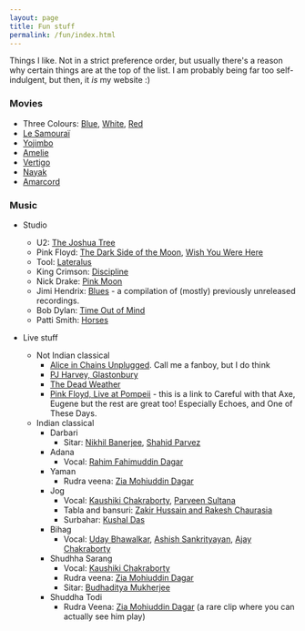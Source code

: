 ```yaml
---
layout: page
title: Fun stuff
permalink: /fun/index.html
---
```


Things I like. Not in a strict preference order, but usually there's a reason why certain things are at the top of the list. I am probably being far too self-indulgent, but then, it _is_ my website :)

### Movies
* Three Colours: [Blue](https://www.imdb.com/title/tt0108394/), [White](https://www.imdb.com/title/tt0111507/), [Red](https://www.imdb.com/title/tt0111495/)
* [Le Samouraï](https://www.imdb.com/title/tt0062229/)
* [Yojimbo](https://www.imdb.com/title/tt0055630/)
* [Amelie](https://www.imdb.com/title/tt0211915/)
* [Vertigo](https://www.imdb.com/title/tt0052357/)
* [Nayak](https://www.imdb.com/title/tt0060742/)
* [Amarcord](https://www.imdb.com/title/tt0071129/)

### Music
* Studio
	* U2: [The Joshua Tree](https://www.allmusic.com/album/the-joshua-tree-mw0000196162)
	* Pink Floyd: [The Dark Side of the Moon](https://www.allmusic.com/album/the-dark-side-of-the-moon-mw0000191308), [Wish You Were Here](https://www.allmusic.com/album/wish-you-were-here-mw0000650633)
	* Tool: [Lateralus](https://www.allmusic.com/album/lateralus-mw0000002072)
	* King Crimson: [Discipline](https://www.allmusic.com/album/discipline-mw0000196148)
	* Nick Drake: [Pink Moon](https://www.allmusic.com/album/pink-moon-mw0000315191)
	* Jimi Hendrix: [Blues](https://www.allmusic.com/album/blues-mw0000111756) - a compilation of (mostly) previously unreleased recordings. 
	* Bob Dylan: [Time Out of Mind](https://www.allmusic.com/album/time-out-of-mind-mw0000026150)
	* Patti Smith: [Horses](https://www.allmusic.com/album/horses-mw0000198924)

* Live stuff
	* Not Indian classical 
		* [Alice in Chains Unplugged](https://www.youtube.com/watch?v=VzV6-3kyXKA). Call me a fanboy, but I do think
		* [PJ Harvey, Glastonbury](https://www.youtube.com/watch?v=bkJhCOQaCDc)
		* [The Dead Weather](https://www.youtube.com/watch?v=SRyYk0FBOXU&t=4s)
		* [Pink Floyd, Live at Pompeii](https://www.youtube.com/watch?v=YtZqNAI4pBk) - this is a link to Careful with that Axe, Eugene but the rest are great too! Especially Echoes, and One of These Days.
	* Indian classical
		* Darbari
			* Sitar: [Nikhil Banerjee](https://www.youtube.com/watch?v=EUiDVRfYwmQ), [Shahid Parvez](https://www.youtube.com/watch?v=cb6kvPdQPSY)
		* Adana
			* Vocal: [Rahim Fahimuddin Dagar](https://www.youtube.com/watch?v=maPAKmHJLgA)
		* Yaman
			* Rudra veena: [Zia Mohiuddin Dagar](https://www.youtube.com/watch?v=q5trNs7M3MU)
		* Jog
			* Vocal: [Kaushiki Chakraborty](https://www.youtube.com/watch?v=jkNlOUF6OLE), [Parveen Sultana](https://www.youtube.com/watch?v=B0rPw5JQs3I)
			* Tabla and bansuri: [Zakir Hussain and Rakesh Chaurasia](https://www.youtube.com/watch?v=O2K0ptoYpuc) 
			* Surbahar: [Kushal Das](https://www.youtube.com/watch?v=SK3FmfOeJ4w)
		* Bihag
			* Vocal: [Uday Bhawalkar](https://www.youtube.com/watch?v=0PljerNT1iU), [Ashish Sankrityayan](https://www.youtube.com/watch?v=E4l_J877tdk), [Ajay Chakraborty](https://www.youtube.com/watch?v=wlo7Lpdcn2w)
		* Shudhha Sarang  
			* Vocal: [Kaushiki Chakraborty](https://www.youtube.com/watch?v=PzCZomuHVVQ)
			* Rudra veena: [Zia Mohiuddin Dagar](https://www.youtube.com/watch?v=9QiJ1E6UpEs)
			* Sitar: [Budhaditya Mukherjee](https://www.youtube.com/watch?v=PpoLmkkkHdM)
		* Shuddha Todi
			* Rudra Veena: [Zia Mohiuddin Dagar](https://www.youtube.com/watch?v=xgLpl-iXUEI) (a rare clip where you can actually see him play)
